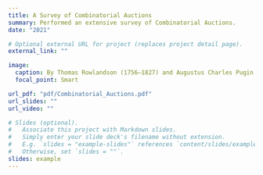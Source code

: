 ```yaml
---
title: A Survey of Combinatorial Auctions
summary: Performed an extensive survey of Combinatorial Auctions. 
date: "2021"

# Optional external URL for project (replaces project detail page).
external_link: ""

image:
  caption: By Thomas Rowlandson (1756–1827) and Augustus Charles Pugin (1762–1832) (after) John Bluck (1791–1819), Joseph Constantine Stadler (1780–1812), Thomas Sutherland (1785–1838), J. Hill, and Harraden (aquatint engravers)[1] - File Microcosm of London Plate 006 - Auction Room, Christies, Public Domain
  focal_point: Smart

url_pdf: "pdf/Combinatorial_Auctions.pdf"
url_slides: ""
url_video: ""

# Slides (optional).
#   Associate this project with Markdown slides.
#   Simply enter your slide deck's filename without extension.
#   E.g. `slides = "example-slides"` references `content/slides/example-slides.md`.
#   Otherwise, set `slides = ""`.
slides: example
---
```


